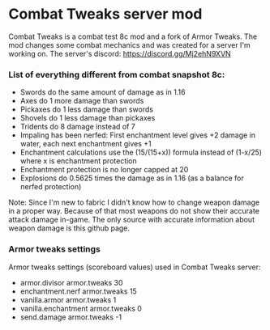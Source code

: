 # Combat Tweaks server mod
Combat Tweaks is a combat test 8c mod and a fork of Armor Tweaks. The mod changes some combat mechanics and was created for a server I'm working on.
The server's discord: https://discord.gg/Mj2ehN9XVN
### List of everything different from combat snapshot 8c:  
- Swords do the same amount of damage as in 1.16
- Axes do 1 more damage than swords
- Pickaxes do 1 less damage than swords
- Shovels do 1 less damage than pickaxes
- Tridents do 8 damage instead of 7
- Impaling has been nerfed: First enchantment level gives +2 damage in water, each next enchantment gives +1
- Enchantment calculations use the (15/(15+x)) formula instead of (1-x/25) where x is enchantment protection
- Enchantment protection is no longer capped at 20
- Explosions do 0.5625 times the damage as in 1.16 (as a balance for nerfed protection)
<a/>

Note: Since I'm new to fabric I didn't know how to change weapon damage in a proper way. Because of that most weapons do not show their accurate attack damage in-game. The only source with accurate information about weapon damage is this github page.
### Armor tweaks settings
Armor tweaks settings (scoreboard values) used in Combat Tweaks server:  
- armor.divisor armor.tweaks 30
- enchantment.nerf armor.tweaks 15
- vanilla.armor armor.tweaks 1
- vanilla.enchantment armor.tweaks 0
- send.damage armor.tweaks -1
